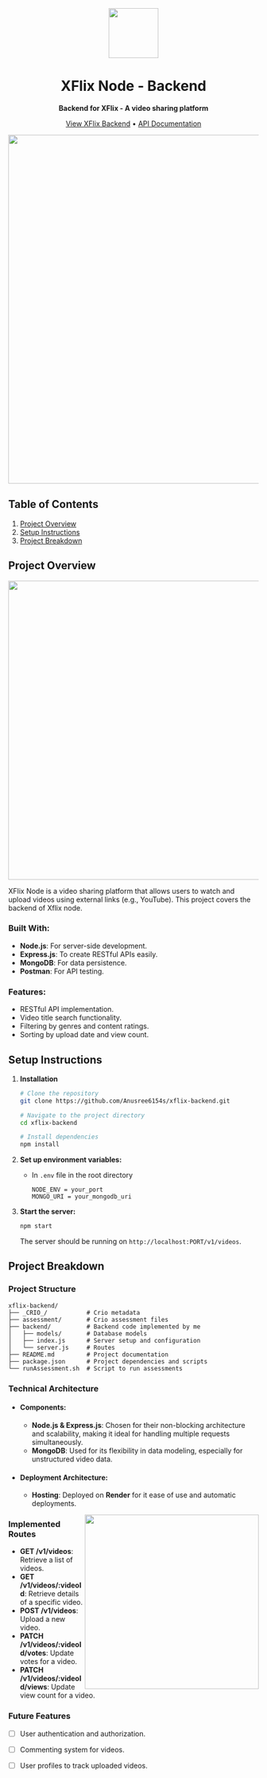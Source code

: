 <div align="center">
    <img src="https://crio-directus-assets.s3.ap-south-1.amazonaws.com/939aec42-d73b-4007-8369-c420055f4e33.png" width="100"/>
    <h1 id="title">XFlix Node - Backend</h1>
    <p><strong>Backend for XFlix - A video sharing platform</strong></p>
    <p>
      <a href="">View XFlix Backend</a> •
      <a href="">API Documentation</a>
    </p>
    <img src="https://github.com/user-attachments/assets/922d3a25-a28f-4a20-aa53-b76de376df02" width="700"/>
</div>


## Table of Contents
1. [Project Overview](#project-overview)
2. [Setup Instructions](#setup-instructions)
3. [Project Breakdown](#project-breakdown)


## Project Overview


<p align="center">
<img src="https://github.com/user-attachments/assets/b2f2957b-28b4-493e-b960-ed13aa7bee9b" width="600" id="image"/>
</p>
<p id="description">XFlix Node is a video sharing platform that allows users to watch and upload videos using external links (e.g., YouTube). This project covers the backend of Xflix node.</p>

### Built With:
- **Node.js**: For server-side development.
- **Express.js**: To create RESTful APIs easily.
- **MongoDB**: For data persistence.
- **Postman**: For API testing.

### Features: 
- RESTful API implementation.
- Video title search functionality.
- Filtering by genres and content ratings.
- Sorting by upload date and view count.

## Setup Instructions

1. **Installation**
   ```bash
   # Clone the repository
   git clone https://github.com/Anusree6154s/xflix-backend.git

   # Navigate to the project directory
   cd xflix-backend

   # Install dependencies
   npm install
   ```

3. **Set up environment variables:**
   - In `.env` file in the root directory
     ```
     NODE_ENV = your_port
     MONGO_URI = your_mongodb_uri
     ```

5. **Start the server:**
   ```bash
   npm start
   ```
   The server should be running on `http://localhost:PORT/v1/videos`.


## Project Breakdown

### Project Structure
```
xflix-backend/
├── _CRIO_/           # Crio metadata
├── assessment/       # Crio assessment files
├── backend/          # Backend code implemented by me
│   ├── models/       # Database models
│   ├── index.js      # Server setup and configuration
│   └── server.js     # Routes
├── README.md         # Project documentation
├── package.json      # Project dependencies and scripts
└── runAssessment.sh  # Script to run assessments
```


### Technical Architecture
- #### Components:
  - **Node.js & Express.js**: Chosen for their non-blocking architecture and scalability, making it ideal for handling multiple requests simultaneously.
  - **MongoDB**: Used for its flexibility in data modeling, especially for unstructured video data.
- #### Deployment Architecture:
  - **Hosting**: Deployed on **Render** for it ease of use and automatic deployments.

<img src="https://directus.crio.do/assets/b08887c0-4590-42b7-9f75-675dedfb3f35?" width="350" align="right"/>

### Implemented Routes
- **GET /v1/videos**: Retrieve a list of videos.
- **GET /v1/videos/:videoId**: Retrieve details of a specific video.
- **POST /v1/videos**: Upload a new video.
- **PATCH /v1/videos/:videoId/votes**: Update votes for a video.
- **PATCH /v1/videos/:videoId/views**: Update view count for a video.

### Future Features
- [ ] User authentication and authorization.
- [ ] Commenting system for videos.
- [ ] User profiles to track uploaded videos.






